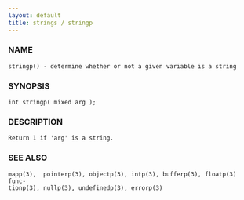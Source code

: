 ```yaml
---
layout: default
title: strings / stringp
---
```


### NAME

    stringp() - determine whether or not a given variable is a string


### SYNOPSIS

    int stringp( mixed arg );


### DESCRIPTION

    Return 1 if 'arg' is a string.


### SEE ALSO

    mapp(3),  pointerp(3), objectp(3), intp(3), bufferp(3), floatp(3) func‐
    tionp(3), nullp(3), undefinedp(3), errorp(3)
